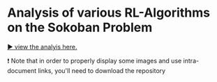 # Analysis of various RL-Algorithms on the Sokoban Problem

[▶ view the analyis here.](https://github.com/schefflaa/Sokoban-RL/blob/main/main.ipynb)

❗ Note that in order to properly display some images and use intra-document links, you'll need to download the repository
